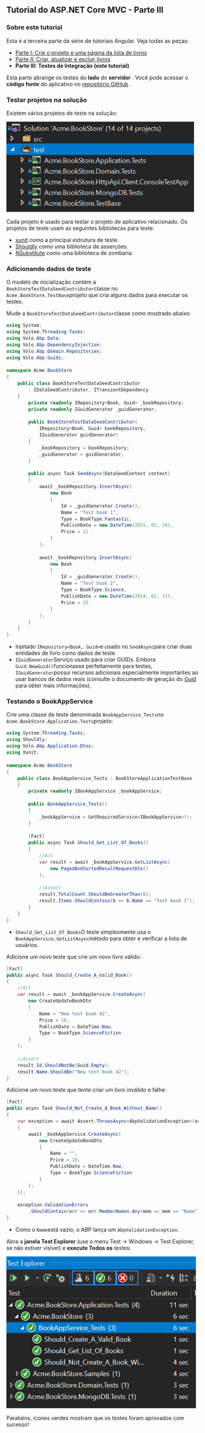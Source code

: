 ## Tutorial do ASP.NET Core MVC - Parte III

### Sobre este tutorial

Esta é a terceira parte da série de tutoriais Angular. Veja todas as peças:

- [Parte I: Crie o projeto e uma página da lista de livros](Part-I.md)
- [Parte II: Criar, atualizar e excluir livros](Part-II.md)
- **Parte III: Testes de Integração (este tutorial)**

Esta parte abrange os testes do **lado** do **servidor** . Você pode acessar o **código fonte** do aplicativo no [repositório GitHub](https://github.com/abpframework/abp-samples/tree/master/BookStore-Angular-MongoDb) .

### Testar projetos na solução

Existem vários projetos de teste na solução:

![livraria-teste-projetos](images/bookstore-test-projects-v3.png)

Cada projeto é usado para testar o projeto de aplicativo relacionado. Os projetos de teste usam as seguintes bibliotecas para teste:

- [xunit](https://xunit.github.io/) como a principal estrutura de teste.
- [Shouldly](http://shouldly.readthedocs.io/en/latest/) como uma biblioteca de asserções.
- [NSubstitute](http://nsubstitute.github.io/) como uma biblioteca de zombaria.

### Adicionando dados de teste

O modelo de inicialização contém a `BookStoreTestDataSeedContributor`classe no `Acme.BookStore.TestBase`projeto que cria alguns dados para executar os testes.

Mude a `BookStoreTestDataSeedContributor`classe como mostrado abaixo:

```csharp
using System;
using System.Threading.Tasks;
using Volo.Abp.Data;
using Volo.Abp.DependencyInjection;
using Volo.Abp.Domain.Repositories;
using Volo.Abp.Guids;

namespace Acme.BookStore
{
    public class BookStoreTestDataSeedContributor
        : IDataSeedContributor, ITransientDependency
    {
        private readonly IRepository<Book, Guid> _bookRepository;
        private readonly IGuidGenerator _guidGenerator;

        public BookStoreTestDataSeedContributor(
            IRepository<Book, Guid> bookRepository, 
            IGuidGenerator guidGenerator)
        {
            _bookRepository = bookRepository;
            _guidGenerator = guidGenerator;
        }

        public async Task SeedAsync(DataSeedContext context)
        {
            await _bookRepository.InsertAsync(
                new Book
                {
                    Id = _guidGenerator.Create(),
                    Name = "Test book 1",
                    Type = BookType.Fantastic,
                    PublishDate = new DateTime(2015, 05, 24),
                    Price = 21
                }
            );

            await _bookRepository.InsertAsync(
                new Book
                {
                    Id = _guidGenerator.Create(),
                    Name = "Test book 2",
                    Type = BookType.Science,
                    PublishDate = new DateTime(2014, 02, 11),
                    Price = 15
                }
            );
        }
    }
}
```

- Injetado `IRepository<Book, Guid>`e usado no `SeedAsync`para criar duas entidades de livro como dados de teste.
- `IGuidGenerator`Serviço usado para criar GUIDs. Embora `Guid.NewGuid()`funcionasse perfeitamente para testes, `IGuidGenerator`possui recursos adicionais especialmente importantes ao usar bancos de dados reais (consulte o documento de geração do [Guid](../../Guid-Generation.md) para obter mais informações).

### Testando o BookAppService

Crie uma classe de teste denominada `BookAppService_Tests`no `Acme.BookStore.Application.Tests`projeto:

```csharp
using System.Threading.Tasks;
using Shouldly;
using Volo.Abp.Application.Dtos;
using Xunit;

namespace Acme.BookStore
{
    public class BookAppService_Tests : BookStoreApplicationTestBase
    {
        private readonly IBookAppService _bookAppService;

        public BookAppService_Tests()
        {
            _bookAppService = GetRequiredService<IBookAppService>();
        }

        [Fact]
        public async Task Should_Get_List_Of_Books()
        {
            //Act
            var result = await _bookAppService.GetListAsync(
                new PagedAndSortedResultRequestDto()
            );

            //Assert
            result.TotalCount.ShouldBeGreaterThan(0);
            result.Items.ShouldContain(b => b.Name == "Test book 1");
        }
    }
}
```

- `Should_Get_List_Of_Books`O teste simplesmente usa o `BookAppService.GetListAsync`método para obter e verificar a lista de usuários.

Adicione um novo teste que crie um novo livro válido:

```csharp
[Fact]
public async Task Should_Create_A_Valid_Book()
{
    //Act
    var result = await _bookAppService.CreateAsync(
        new CreateUpdateBookDto
        {
            Name = "New test book 42",
            Price = 10,
            PublishDate = DateTime.Now,
            Type = BookType.ScienceFiction
        }
    );

    //Assert
    result.Id.ShouldNotBe(Guid.Empty);
    result.Name.ShouldBe("New test book 42");
}
```

Adicione um novo teste que tente criar um livro inválido e falhe:

```csharp
[Fact]
public async Task Should_Not_Create_A_Book_Without_Name()
{
    var exception = await Assert.ThrowsAsync<AbpValidationException>(async () =>
    {
        await _bookAppService.CreateAsync(
            new CreateUpdateBookDto
            {
                Name = "",
                Price = 10,
                PublishDate = DateTime.Now,
                Type = BookType.ScienceFiction
            }
        );
    });

    exception.ValidationErrors
        .ShouldContain(err => err.MemberNames.Any(mem => mem == "Name"));
}
```

- Como o `Name`está vazio, o ABP lança um `AbpValidationException`.

Abra a **janela Test Explorer** (use o menu Test -> Windows -> Test Explorer, se não estiver visível) e **execute Todos os** testes:

![testes de serviço de livraria](images/bookstore-test-explorer.png)

Parabéns, ícones verdes mostram que os testes foram aprovados com sucesso!


  